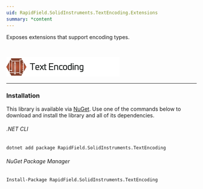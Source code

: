 ```yaml
---
uid: RapidField.SolidInstruments.TextEncoding.Extensions
summary: *content
---
```


<!--
Copyright (c) RapidField LLC. Licensed under the MIT License. See LICENSE.txt in the project root for license information.
-->

Exposes extensions that support encoding types.

<br />

![Text Encoding label](../images/Label.TextEncoding.300w.png)
- - -

### Installation

This library is available via [NuGet](https://docs.microsoft.com/en-us/nuget/quickstart/install-and-use-a-package-in-visual-studio). Use one of the commands below to download and install the library and all of its dependencies.

###### .NET CLI

```shell
dotnet add package RapidField.SolidInstruments.TextEncoding
```

###### NuGet Package Manager

```shell
Install-Package RapidField.SolidInstruments.TextEncoding
```